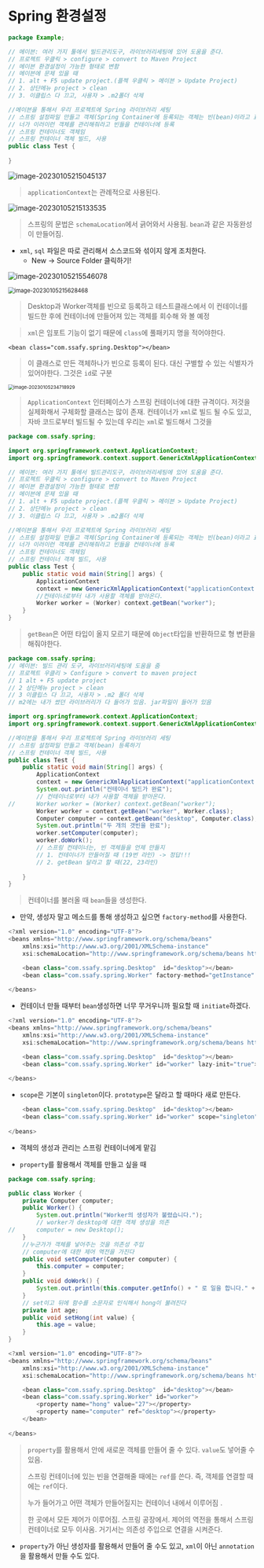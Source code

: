 # Spring 환경설정

```java
package Example;

// 메이븐: 여러 가지 툴에서 빌드관리도구, 라이브러리세팅에 있어 도움을 준다.
// 프로젝트 우클릭 > configure > convert to Maven Project
// 메이븐 환경설정이 가능한 형태로 변함
// 메이븐에 문제 있을 때
// 1. alt + F5 update project.(플젝 우클릭 > 메이븐 > Update Project)
// 2. 상단메뉴 project > clean
// 3. 이클립스 다 끄고, 사용자 > .m2폴더 삭제

//메이븐을 통해서 우리 프로젝트에 Spring 라이브러리 세팅
// 스프링 설정파일 만들고 객체(Spring Container에 등록되는 객체는 빈(bean)이라고 표현) 등록하기
// 너가 이러이런 객체를 관리해줘라고 빈들을 컨테이너에 등록
// 스프링 컨테이너도 객체임
// 스프링 컨테이너 객체 빌드, 사용
public class Test {
	
}
```

![image-20230105215045137](assets/image-20230105215045137.png)

> `applicationContext`는 관례적으로 사용된다.

![image-20230105215133535](assets/image-20230105215133535.png)

> 스프링의 문법은 `schemaLocation`에서 긁어와서 사용됨. `bean`과 같은 자동완성이 만들어짐.

- `xml`, `sql` 파일은 따로 관리해서 소스코드와 섞이지 않게 조치한다.
  - New -> Source Folder 클릭하기!

![image-20230105215546078](assets/image-20230105215546078.png)

<img src="assets/image-20230105215628468.png" alt="image-20230105215628468" style="zoom:80%;" />

> Desktop과 Worker객체를 빈으로 등록하고 테스트클래스에서 이 컨테이너를 빌드한 후에 컨테이너에 만들어져 있는 객체를 회수해 와 볼 예정

> `xml`은 임포트 기능이 없기 때문에 `class`에 풀패키지 명을 적어야한다.

```
<bean class="com.ssafy.spring.Desktop"></bean>
```

> 이 클래스로 만든 객체하나가 빈으로 등록이 된다. 대신 구별할 수 있는 식별자가 있어야한다. 그것은 `id`로 구분

<img src="assets/image-20230105234718929.png" alt="image-20230105234718929" style="zoom:67%;" />

> `ApplicationContext` 인터페이스가 스프링 컨테이너에 대한 규격이다. 저것을 실제화해서 구체화할 클래스는 많이 존재. 컨테이너가 `xml`로 빌드 될 수도 있고, 자바 코드로부터 빌드될 수 있는데 우리는 `xml`로 빌드해서 그것을 

```java
package com.ssafy.spring;

import org.springframework.context.ApplicationContext;
import org.springframework.context.support.GenericXmlApplicationContext;

// 메이븐: 여러 가지 툴에서 빌드관리도구, 라이브러리세팅에 있어 도움을 준다.
// 프로젝트 우클릭 > configure > convert to Maven Project
// 메이븐 환경설정이 가능한 형태로 변함
// 메이븐에 문제 있을 때
// 1. alt + F5 update project.(플젝 우클릭 > 메이븐 > Update Project)
// 2. 상단메뉴 project > clean
// 3. 이클립스 다 끄고, 사용자 > .m2폴더 삭제

//메이븐을 통해서 우리 프로젝트에 Spring 라이브러리 세팅
// 스프링 설정파일 만들고 객체(Spring Container에 등록되는 객체는 빈(bean)이라고 표현) 등록하기
// 너가 이러이런 객체를 관리해줘라고 빈들을 컨테이너에 등록
// 스프링 컨테이너도 객체임
// 스프링 컨테이너 객체 빌드, 사용
public class Test {
	public static void main(String[] args) {
		ApplicationContext
		context = new GenericXmlApplicationContext("applicationContext.xml");
		//컨테이너로부터 내가 사용할 객체를 받아온다.
		Worker worker = (Worker) context.getBean("worker");
	}
}
```

> `getBean`은 어떤 타입이 올지 모르기 때문에 `Object`타입을 반환하므로 형 변환을 해줘야한다.

```java
package com.ssafy.spring;
// 메이븐: 빌드 관리 도구, 라이브러리세팅에 도움을 줌
// 프로젝트 우클리 > Configure > convert to maven project
// 1 alt + F5 update project
// 2 상단메뉴 project > clean
// 3 이클립스 다 끄고, 사용자 > .m2 폴더 삭제
// m2에는 내가 썼던 라이브러리가 다 들어가 있음. jar파일이 들어가 있음

import org.springframework.context.ApplicationContext;
import org.springframework.context.support.GenericXmlApplicationContext;

//메이븐을 통해서 우리 프로젝트에 Spring 라이브러리 세팅
// 스프링 설정파일 만들고 객체(bean) 등록하기
// 스프링 컨테이너 객체 빌드, 사용
public class Test {
	public static void main(String[] args) {
		ApplicationContext
		context = new GenericXmlApplicationContext("applicationContext.xml");
		System.out.println("컨테이너 빌드가 완료");
		// 컨테이너로부터 내가 사용할 객체을 받아온다.
//		Worker worker = (Worker) context.getBean("worker");
		Worker worker = context.getBean("worker", Worker.class);
		Computer computer = context.getBean("desktop", Computer.class);
		System.out.println("두 개의 갯빈을 완료");
		worker.setComputer(computer);
		worker.doWork();
		// 스프링 컨테이너는, 빈 객체들을 언제 만들지
		// 1. 컨테이너가 만들어질 때 (19번 라인) -> 정답!!!
		// 2. getBean 달라고 할 때(22, 23라인)
		
	}
}
```

> 컨테이너를 불러올 때 `bean`들을 생성한다.



- 만약, 생성자 말고 메소드를 통해 생성하고 싶으면 `factory-method`를 사용한다.

```java
<?xml version="1.0" encoding="UTF-8"?>
<beans xmlns="http://www.springframework.org/schema/beans"
	xmlns:xsi="http://www.w3.org/2001/XMLSchema-instance"
	xsi:schemaLocation="http://www.springframework.org/schema/beans http://www.springframework.org/schema/beans/spring-beans.xsd">

	<bean class="com.ssafy.spring.Desktop"  id="desktop"></bean>
	<bean class="com.ssafy.spring.Worker" factory-method="getInstance" id="worker"></bean>
	
</beans>
```



- 컨테이너 만들 때부터 `bean`생성하면 너무 무거우니까 필요할 때 `initiate`하겠다.

```java
<?xml version="1.0" encoding="UTF-8"?>
<beans xmlns="http://www.springframework.org/schema/beans"
	xmlns:xsi="http://www.w3.org/2001/XMLSchema-instance"
	xsi:schemaLocation="http://www.springframework.org/schema/beans http://www.springframework.org/schema/beans/spring-beans.xsd">

	<bean class="com.ssafy.spring.Desktop"  id="desktop"></bean>
	<bean class="com.ssafy.spring.Worker" id="worker" lazy-init="true"></bean>
	
</beans>
```



- `scope`은 기본이 `singleton`이다. `prototype`은 달라고 할 때마다 새로 만든다.

```java
	<bean class="com.ssafy.spring.Desktop"  id="desktop"></bean>
	<bean class="com.ssafy.spring.Worker" id="worker" scope="singleton"></bean>
	
</beans>
```



- 객체의 생성과 관리는 스프링 컨테이너에게 맡김

- `property`를 활용해서 객체를 만들고 싶을 때

```java
package com.ssafy.spring;

public class Worker {
	private Computer computer;
	public Worker() {
		System.out.println("Worker의 생성자가 불렸습니다.");
		// worker가 desktop에 대한 객체 생성을 의존
//		computer = new Desktop();
	}
	//누군가가 객체를 넣어주는 것을 의존성 주입
	// computer에 대한 제어 역전을 가진다
	public void setComputer(Computer computer) {
		this.computer = computer;
	}
	public void doWork() {
		System.out.println(this.computer.getInfo() + " 로 일을 합니다." + this.age);
	}
	// set이고 뒤에 함수를 소문자로 인식해서 hong이 불려진다
	private int age;
	public void setHong(int value) {
		this.age = value;
	}
}

```

```java
<?xml version="1.0" encoding="UTF-8"?>
<beans xmlns="http://www.springframework.org/schema/beans"
	xmlns:xsi="http://www.w3.org/2001/XMLSchema-instance"
	xsi:schemaLocation="http://www.springframework.org/schema/beans http://www.springframework.org/schema/beans/spring-beans.xsd">

	<bean class="com.ssafy.spring.Desktop"  id="desktop"></bean>
	<bean class="com.ssafy.spring.Worker" id="worker">
		<property name="hong" value="27"></property>
		<property name="computer" ref="desktop"></property>
	</bean>
	
</beans>

```

> `property`를 활용해서 안에 새로운 객체를 만들어 줄 수 있다. `value`도 넣어줄 수 있음.
>
> 스프링 컨테이너에 있는 빈을 연결해줄 때에는 `ref`를 쓴다. 즉, 객체를 연결할 때에는 `ref`이다.
>
> 누가 들어가고 어떤 객체가 만들어질지는 컨테이너 내에서 이루어짐 .
>
> 한 곳에서 모든 제어가 이루어짐. 스프링 공장에서. 제어의 역전을 통해서 스프링 컨테이너로 모두 이사옴. 거기서는 의존성 주입으로 연결을 시켜준다.

- `property`가 아닌 생성자를 활용해서 만들어 줄 수도 있고, `xml`이 아닌 `annotation`을 활용해서 만들 수도 있다.
